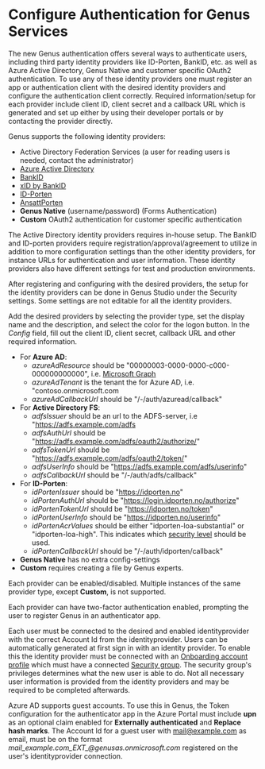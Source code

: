 # Configure Authentication for Genus Services

The new Genus authentication offers several ways to authenticate users, including third party identity providers like ID-Porten, BankID, etc. as well as Azure Active Directory, Genus Native and customer specific OAuth2 authentication. To use any of these identity providers one must register an app or authentication client with the desired identity providers and configure the authentication client correctly. Required information/setup for each provider include client ID, client secret and a callback URL which is generated and set up either by using their developer portals or by contacting the provider directly.

Genus supports the following identity providers:
<!--
- [Google](https://developers.google.com/identity/protocols/OAuth2)
- [Twitter](https://developer.twitter.com/en/docs/basics/developer-portal/guides/apps)
- [Facebook](https://developers.facebook.com/)
- [Github](https://github.com/settings/developers)
- [Instagram](https://www.instagram.com/developer/authentication/)-->
- Active Directory Federation Services (a user for reading users is needed, contact the administrator)
- [Azure Active Directory](https://portal.azure.com)
- [BankID](https://www.bankid.no/bedrift/kom-i-gang/)
- [xID by BankID](https://www.bankid.no/bedrift/kom-i-gang/)
- [ID-Porten](https://samarbeid.digdir.no/)
- [AnsattPorten](https://samarbeid.digdir.no/)
- __Genus Native__ (username/password) (Forms Authentication)
- __Custom__ OAuth2 authentication for customer specific authentication

<!-- The social media identity providers requires a developer account to register an authentication application.--> The Active Directory identity providers requires in-house setup. The BankID and ID-porten providers require registration/approval/agreement to utilize in addition to more configuration settings than the other identity providers, for instance URLs for authentication and user information. These identity providers also have different settings for test and production environments.

After registering and configuring with the desired providers, the setup for the identity providers can be done in Genus Studio under the Security settings. Some settings are not editable for all the identity providers.

Add the desired providers by selecting the provider type, set the display name and the description, and select the color for the logon button. In the _Config_ field, fill out the client ID, client secret, callback URL and other required information.
- For __Azure AD__:
  - _azureAdResource_ should be "00000003-0000-0000-c000-000000000000", i.e. [Microsoft Graph](https://www.shawntabrizi.com/aad/common-microsoft-resources-azure-active-directory/)
  - _azureAdTenant_ is the tenant the for Azure AD, i.e. "contoso.onmicrosoft.com
  - _azureAdCallbackUrl_ should be "/-/auth/azuread/callback"
- For __Active Directory FS__:
  - _adfsIssuer_ should be an url to the ADFS-server, i.e "https://adfs.example.com/adfs
  - _adfsAuthUrl_ should be "https://adfs.example.com/adfs/oauth2/authorize/"
  - _adfsTokenUrl_ should be  "https://adfs.example.com/adfs/oauth2/token/"
  - _adfsUserInfo_ should be  "https://adfs.example.com/adfs/userinfo"
  - _adfsCallbackUrl_ should be  "/-/auth/adfs/callback"
- For __ID-Porten__:
  - _idPortenIssuer_ should be "https://idporten.no"
  - _idPortenAuthUrl_ should be "https://login.idporten.no/authorize"
  - _idPortenTokenUrl_ should be "https://idporten.no/token"
  - _idPortenUserInfo_ should be "https://idporten.no/userinfo"
  - _idPortenAcrValues_ should be either "idporten-loa-substantial" or "idporten-loa-high". This indicates which [security level](https://eid.difi.no/en/security-and-privacy/different-levels-security) should be used.
  - _idPortenCallbackUrl_ should be "/-/auth/idporten/callback"
- __Genus Native__ has no extra config-settings
- __Custom__ requires creating a file by Genus experts.

Each provider can be enabled/disabled. Multiple instances of the same provider type, except __Custom__, is not supported.

Each provider can have two-factor authentication enabled, prompting the user to register Genus in an authenticator app.

Each user must be connected to the desired and enabled identityprovider with the correct Account Id from the identityprovider.
Users can be automatically generated at first sign in with an identity provider. To enable this the identity provider must be connected with an [Onboarding account profile](../../defining-an-app-model/security/account-profiles.md) which must have a connected [Security group](../../defining-an-app-model/security/security-groups-and-user-accounts.md). The security group's privileges determines what the new user is able to do. Not all necessary user information is provided from the identity providers and may be required to be completed afterwards.

Azure AD supports guest accounts. To use this in Genus, the Token configuration for the authenticator app in the Azure Portal must include __upn__ as an optional claim enabled for __Externally authenticated__ and __Replace hash marks__. The Account Id for a guest user with mail@example.com as email, must be on the format _mail\_example.com\_EXT\_@genusas.onmicrosoft.com_ registered on the user's identityprovider connection.
